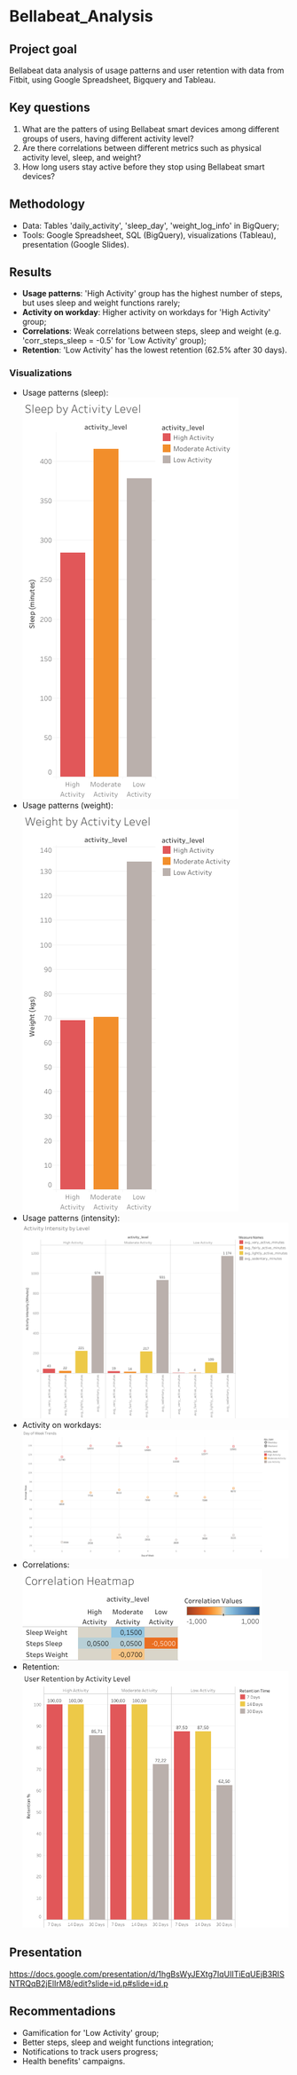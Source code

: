 # Bellabeat_Analysis

## Project goal
Bellabeat data analysis of usage patterns and user retention with data from Fitbit, using Google Spreadsheet, Bigquery and Tableau.

## Key questions
1. What are the patters of using Bellabeat smart devices among different groups of users, having different activity level?
2. Are there correlations between different metrics such as physical activity level, sleep, and weight?
3. How long users stay active before they stop using Bellabeat smart devices?

## Methodology
- Data: Tables 'daily_activity', 'sleep_day', 'weight_log_info' in BigQuery;
- Tools: Google Spreadsheet, SQL (BigQuery), visualizations (Tableau), presentation (Google Slides).

## Results
- **Usage patterns**: 'High Activity' group has the highest number of steps, but uses sleep and weight functions rarely;
- **Activity on workday**: Higher activity on workdays for 'High Activity' group;
- **Correlations**: Weak correlations between steps, sleep and weight (e.g. 'corr_steps_sleep = -0.5' for 'Low Activity' group);
- **Retention**: 'Low Activity' has the lowest retention (62.5% after 30 days).

### Visualizations
- Usage patterns (sleep): ![Sleep by Activity Level](Sleep%20by%20Activity%20Level.png)
- Usage patterns (weight): ![Weight by Activity Level](Weight%20by%20Activity%20Level.png)
- Usage patterns (intensity): ![Activity Intensity by Level](Activity%20Intensity%20by%20Level.png)
- Activity on workdays:![Day of Week Trends](Day%20of%20Week%20Trends.png)
- Correlations: ![Correlation Heatmap](Correlation%20Heatmap.png)
- Retention: ![User Retention](User%20Retention.png)

## Presentation
https://docs.google.com/presentation/d/1hgBsWyJEXtg7IqUIITiEqUEjB3RISNTRQqB2jElIrM8/edit?slide=id.p#slide=id.p

## Recommentadions
- Gamification for 'Low Activity' group;
- Better steps, sleep and weight functions integration;
- Notifications to track users progress;
- Health benefits' campaigns.
